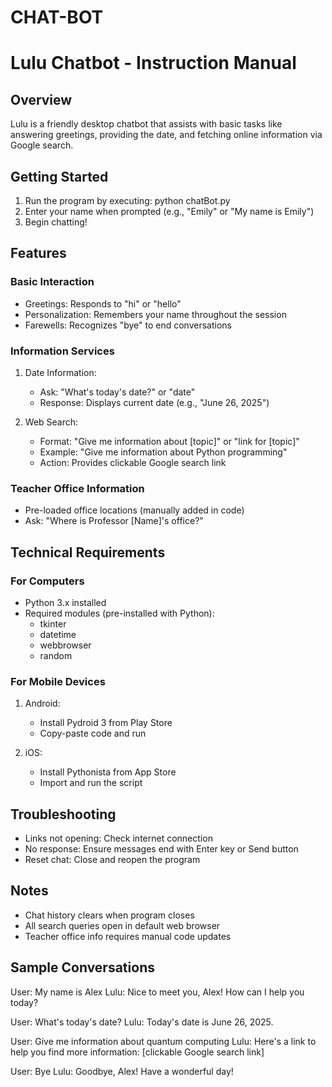 # CHAT-BOT
# Lulu Chatbot - Instruction Manual

## Overview
Lulu is a friendly desktop chatbot that assists with basic tasks like answering greetings, providing the date, and fetching online information via Google search.

## Getting Started
1. Run the program by executing: python chatBot.py
2. Enter your name when prompted (e.g., "Emily" or "My name is Emily")
3. Begin chatting!

## Features

### Basic Interaction
- Greetings: Responds to "hi" or "hello"
- Personalization: Remembers your name throughout the session
- Farewells: Recognizes "bye" to end conversations

### Information Services
1. Date Information:
   - Ask: "What's today's date?" or "date"
   - Response: Displays current date (e.g., "June 26, 2025")

2. Web Search:
   - Format: "Give me information about [topic]" or "link for [topic]"
   - Example: "Give me information about Python programming"
   - Action: Provides clickable Google search link

### Teacher Office Information
- Pre-loaded office locations (manually added in code)
- Ask: "Where is Professor [Name]'s office?"

## Technical Requirements

### For Computers
- Python 3.x installed
- Required modules (pre-installed with Python):
  - tkinter
  - datetime
  - webbrowser
  - random

### For Mobile Devices
1. Android:
   - Install Pydroid 3 from Play Store
   - Copy-paste code and run

2. iOS:
   - Install Pythonista from App Store
   - Import and run the script

## Troubleshooting
- Links not opening: Check internet connection
- No response: Ensure messages end with Enter key or Send button
- Reset chat: Close and reopen the program

## Notes
- Chat history clears when program closes
- All search queries open in default web browser
- Teacher office info requires manual code updates

## Sample Conversations
User: My name is Alex
Lulu: Nice to meet you, Alex! How can I help you today?

User: What's today's date?
Lulu: Today's date is June 26, 2025.

User: Give me information about quantum computing
Lulu: Here's a link to help you find more information: [clickable Google search link]

User: Bye
Lulu: Goodbye, Alex! Have a wonderful day!
